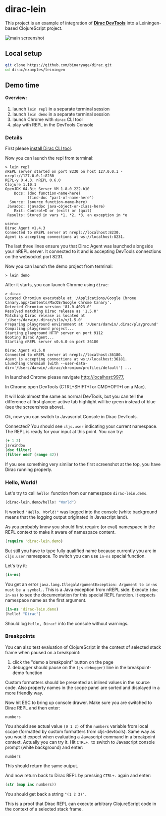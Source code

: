 # dirac-lein

This project is an example of integration of [**Dirac DevTools**](https://github.com/binaryage/dirac) into a Leiningen-based 
ClojureScript project.

![main screenshot](https://box.binaryage.com/dirac-main-01.png)

## Local setup

```bash
git clone https://github.com/binaryage/dirac.git
cd dirac/examples/leiningen
```

## Demo time

#### Overview:

1. launch `lein repl` in a separate terminal session
1. launch `lein demo` in a separate terminal session
1. launch Chrome with `dirac` CLI tool
1. play with REPL in the DevTools Console

### Details

First please [install Dirac CLI tool](https://github.com/binaryage/dirac/blob/master/docs/cli.md).

Now you can launch the repl from terminal:

```
> lein repl
nREPL server started on port 8230 on host 127.0.0.1 - nrepl://127.0.0.1:8230
REPL-y 0.4.3, nREPL 0.6.0
Clojure 1.10.1
OpenJDK 64-Bit Server VM 1.8.0_222-b10
    Docs: (doc function-name-here)
          (find-doc "part-of-name-here")
  Source: (source function-name-here)
 Javadoc: (javadoc java-object-or-class-here)
    Exit: Control+D or (exit) or (quit)
 Results: Stored in vars *1, *2, *3, an exception in *e

user=>
Dirac Agent v1.4.3
Connected to nREPL server at nrepl://localhost:8230.
Agent is accepting connections at ws://localhost:8231.
```

The last three lines ensure you that Dirac Agent was launched alongside your nREPL server. It connected to it and is accepting
DevTools connections on the websocket port 8231.

Now you can launch the demo project from terminal:

```
> lein demo
```

After it starts, you can launch Chrome using `dirac`:

```
> dirac
Located Chromium executable at '/Applications/Google Chrome Canary.app/Contents/MacOS/Google Chrome Canary'.
Detected Chromium version '81.0.4023.0'
Resolved matching Dirac release as '1.5.0'
Matching Dirac release is located at '/Users/darwin/.dirac/silo/v/1.5.0'
Preparing playground environment at '/Users/darwin/.dirac/playground'
Compiling playground project...
Starting playground HTTP server on port 9112
Booting Dirac Agent...
Starting nREPL server v0.6.0 on port 36180

Dirac Agent v1.5.0
Connected to nREPL server at nrepl://localhost:36180.
Agent is accepting connections at ws://localhost:36181.
Launching Chromium [with --user-data-dir='/Users/darwin/.dirac/chromium/profiles/default'] ...
```
 
In launched Chrome please navigate [http://localhost:9977](http://localhost:9977),

In Chrome open DevTools (CTRL+SHIFT+I or CMD+OPT+I on a Mac).
 
It will look almost the same as normal DevTools, but you can tell the difference at first glance: active tab highlight
will be green instead of blue (see the screenshots above).

Ok, now you can switch to Javascript Console in Dirac DevTools. 

Connected? You should see `cljs.user` indicating your current namespace. The REPL is ready for your input at this point. 
You can try:

```clojure
(+ 1 2)
js/window
(doc filter)
(filter odd? (range 42))
```

If you see something very similar to the first screenshot at the top, you have Dirac running properly.

### Hello, World!

Let's try to call `hello!` function from our namespace `dirac-lein.demo`.

```clojure
(dirac-lein.demo/hello! "World")
```

It worked `"Hello, World!"` was logged into the console (white background means that the logging output originated in Javascript land).

As you probably know you should first require (or eval) namespace in the REPL context to make it aware of namespace content.

```clojure
(require 'dirac-lein.demo)
```

But still you have to type fully qualified name because currently you are in `cljs.user` namespace. To switch you can use `in-ns` special function.

Let's try it:

```clojure
(in-ns)
```

You get an error `java.lang.IllegalArgumentException: Argument to in-ns must be a symbol.`. This is a Java exception from nREPL side.
 Execute `(doc in-ns)` to see the documentation for this special REPL function. It expects namespace name as the first argument.

```clojure
(in-ns 'dirac-lein.demo)
(hello! "Dirac")
```

Should log `Hello, Dirac!` into the console without warnings.

### Breakpoints

You can also test evaluation of ClojureScript in the context of selected stack frame when paused on a breakpoint:

1. click the "demo a breakpoint" button on the page
2. debugger should pause on the `(js-debugger)` line in the breakpoint-demo function

Custom formatters should be presented as inlined values in the source code.
Also property names in the scope panel are sorted and displayed in a more friendly way.

Now hit ESC to bring up console drawer. Make sure you are switched to Dirac REPL and then enter:

```
numbers
```

You should see actual value `(0 1 2)` of the `numbers` variable from local scope (formatted by custom formatters from cljs-devtools).
Same way as you would expect when evaluating a Javascript command in a breakpoint context. Actually you can try it.
Hit `CTRL+.` to switch to Javascript console prompt (white background) and enter:

```
numbers
```

This should return the same output.

And now return back to Dirac REPL by pressing `CTRL+.` again and enter:

```clojure
(str (map inc numbers))
```

You should get back a string `"(1 2 3)"`.

This is a proof that Dirac REPL can execute arbitrary ClojureScript code in the context of a selected stack frame.
